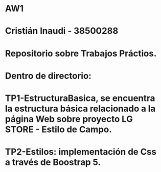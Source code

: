 # AW1
# Cristián Inaudi - 38500288
# Repositorio sobre Trabajos Práctios.
# Dentro de directorio:
  # TP1-EstructuraBasica, se encuentra la estructura básica relacionado a la página Web sobre proyecto LG STORE - Estilo de Campo.
  # TP2-Estilos: implementación de Css a través de Boostrap 5.
